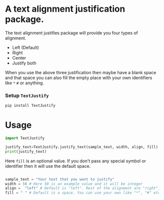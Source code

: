 # A text alignment justification package.

The text alignment justifies package will provide you four types of alignment.

- Left (Default)
- Right
- Center
- Justify both

When you use the above three justification then maybe have a blank space and that space you can also fill the empty place with your own identifiers like `*` `#` or anything.

### Setup `TextJustify`

```bash
pip install TextJustify
```

# Usage

```python
import TextJustify

justify_text=TextJustify.justify_text(sample_text, width, align, fill)
print(justify_text)
```

Here `fill` is an optional value. If you don't pass any special symbol or identifier then it will use the default space.

```python

sample_text = "Your text that you want to justify"
width = 50 # Here 50 is an example value and it will be integer
align =  "left" # Default is "left". Rest of the alignment are "right", "center", "justify"
fill = " " # Default is a space. You can use your own like "*", "#" etc.

```
